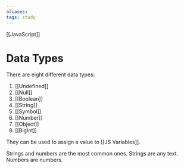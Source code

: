 ```yaml
---
aliases:
tags: study
---
```

[[JavaScript]]
# Data Types

There are eight different data types:
1. [[Undefined]]
2. [[Null]]
3. [[Boolean]]
4. [[String]]
5. [[Symbol]]
6. [[Number]]
7. [[Object]]
8. [[BigInt]]

They can be used to assign a value to [[JS Variables]].

Strings and numbers are the most common ones.
Strings are any text.
Numbers are numbers.